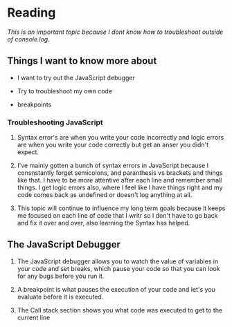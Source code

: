 # Reading

*This is an important topic because I dont know how to troubleshoot outside of console.log.*

## Things I want to know more about

- I want to try out the JavaScript debugger

- Try to troubleshoot my own code

- breakpoints

### Troubleshooting JavaScript

1. Syntax error's are when you write your code incorrectly and logic errors are when you write your code correctly but get an anser you didn't expect.

2. I've mainly gotten a bunch of syntax errors in JavaScript because I consnstantly forget semicolons, and paranthesis vs brackets and things like that. I have to be more attentive after each line and remember small things. I get logic errors also, where I feel like I have things right and my code comes back as undefined or doesn't log anything at all.

3. This topic will continue to influence my long term goals because it keeps me focused on each line of code that I writr so I don't have to go back and fix it over and over, also learning the Syntax has helped.

## The JavaScript Debugger

1. The JavaScript debugger allows you to watch the value of variables in your code and set breaks, which pause your code so that you can look for any bugs before you run it.

2. A breakpoint is what pauses the execution of your code and let's you evaluate before it is executed. 

3. The Call stack section shows you what code was executed to get to the current line

